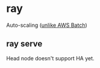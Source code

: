 # ray

Auto-scaling ([unlike AWS Batch](https://raysummit.anyscale.com/content/Videos/nAcQJ2jkNGDjJ5smP))

## ray serve

Head node doesn't support HA yet.
